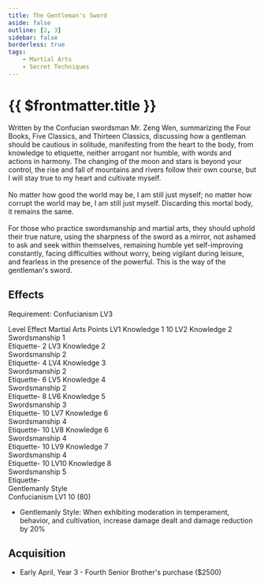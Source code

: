 ```yaml
---
title: The Gentleman's Sword
aside: false
outline: [2, 3]
sidebar: false
borderless: true
tags:
    - Martial Arts
    - Secret Techniques
---
```


# {{ $frontmatter.title }}

<BookItemIcon :size="`medium`" :needLink="false" :no="2003"></BookItemIcon>

Written by the Confucian swordsman Mr. Zeng Wen, summarizing the Four Books, Five Classics, and Thirteen Classics, discussing how a gentleman should be cautious in solitude, manifesting from the heart to the body, from knowledge to etiquette, neither arrogant nor humble, with words and actions in harmony. The changing of the moon and stars is beyond your control, the rise and fall of mountains and rivers follow their own course, but I will stay true to my heart and cultivate myself.
<br><br>
No matter how good the world may be, I am still just myself; no matter how corrupt the world may be, I am still just myself. Discarding this mortal body, it remains the same.
<br><br>
For those who practice swordsmanship and martial arts, they should uphold their true nature, using the sharpness of the sword as a mirror, not ashamed to ask and seek within themselves, remaining humble yet self-improving constantly, facing difficulties without worry, being vigilant during leisure, and fearless in the presence of the powerful. This is the way of the gentleman's sword.
<br clear="all" />

## Effects

Requirement: Confucianism LV3

<BTable :unsearch=true :horizontal=true>
    <tr>
        <td>Level</td>
        <td :unsortable=true>Effect</td>
        <td>Martial Arts Points</td>
    </tr>
    <tr>
        <td>LV1</td>
        <td>Knowledge 1</td>
        <td>10</td>
    </tr>
    <tr>
        <td>LV2</td>
        <td>Knowledge 2<br>Swordsmanship 1<br>Etiquette-</td>
        <td>2</td>
    </tr>
    <tr>
        <td>LV3</td>
        <td>Knowledge 2<br>Swordsmanship 2<br>Etiquette-</td>
        <td>4</td>
    </tr>
    <tr>
        <td>LV4</td>
        <td>Knowledge 3<br>Swordsmanship 2<br>Etiquette-</td>
        <td>6</td>
    </tr>
    <tr>
        <td>LV5</td>
        <td>Knowledge 4<br>Swordsmanship 2<br>Etiquette-</td>
        <td>8</td>
    </tr>
    <tr>
        <td>LV6</td>
        <td>Knowledge 5<br>Swordsmanship 3<br>Etiquette-</td>
        <td>10</td>
    </tr>
    <tr>
        <td>LV7</td>
        <td>Knowledge 6<br>Swordsmanship 4<br>Etiquette-</td>
        <td>10</td>
    </tr>
    <tr>
        <td>LV8</td>
        <td>Knowledge 6<br>Swordsmanship 4<br>Etiquette-</td>
        <td>10</td>
    </tr>
    <tr>
        <td>LV9</td>
        <td>Knowledge 7<br>Swordsmanship 4<br>Etiquette-</td>
        <td>10</td>
    </tr>
    <tr>
        <td>LV10</td>
        <td>Knowledge 8<br>Swordsmanship 5<br>Etiquette-<br>Gentlemanly Style<br>Confucianism LV1</td>
        <td>10 (80)</td>
    </tr>
</BTable>

-   Gentlemanly Style: When exhibiting moderation in temperament, behavior, and cultivation, increase damage dealt and damage reduction by 20%

## Acquisition

-   Early April, Year 3 - Fourth Senior Brother's purchase ($2500)

